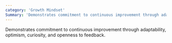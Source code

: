 ```yaml
---
category: 'Growth Mindset'
Summary: 'Demonstrates commitment to continuous improvement through adaptability, optimism, curiosity, and openness to feedback.'
---
```


Demonstrates commitment to continuous improvement through adaptability, optimism, curiosity, and openness to feedback.
